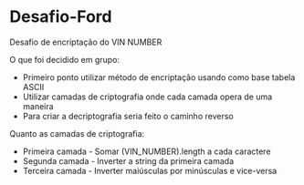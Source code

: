 # Desafio-Ford

Desafio de encriptação do VIN NUMBER

O que foi decidido em grupo:

- Primeiro ponto utilizar método de encriptação usando como base tabela ASCII
- Utilizar camadas de criptografia onde cada camada opera de uma maneira
- Para criar a decriptografia seria feito o caminho reverso

Quanto as camadas de criptografia:

- Primeira camada - Somar (VIN_NUMBER).length a cada caractere
- Segunda camada - Inverter a string da primeira camada
- Terceira camada - Inverter maiúsculas por minúsculas e vice-versa
